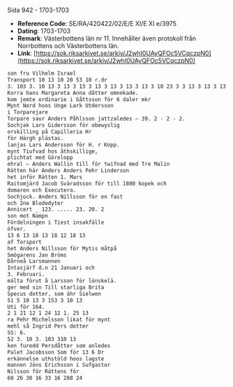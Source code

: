 Sida 942 - 1703-1703

- **Reference Code**: SE/RA/420422/02/E/E XI/E XI e/3975
- **Dating**: 1703-1703
- **Remark**: Västerbottens län nr 11. Innehåller även protokoll från Norrbottens och Västerbottens län.
- **Link**: [https://sok.riksarkivet.se/arkiv/J2whI0UAyQFOc5VCqczpN0](https://sok.riksarkivet.se/arkiv/J2whI0UAyQFOc5VCqczpN0)

```txt linenums="1"
son fru Vilhelm Israel
Transport 10 13 10 20 53 10 r.dr
3. 103 3. 10 13 3 13 3 13 3 13 3 13 3 13 3 13 3 10 23 3 3 13 3 13 3 13 3 13 3 13 10 10
Korra hans Margareta Anna dåtter omnekade.
kom jemte ordinarie i Gåttsson för 6 daler mkr
Mynt Nord hoos Unge Lark Utdersson
i Torparejare
Torpare saur Anders Påhlsson jattzaledes — 39. 2 - 2 - 2.
Sochjak Lars Gidersson för obewyslig
orskilling på Capilleria Hr
för Härgh plästas.
lanjas Lars Andersson för H. r Kopp.
mynt Tiufvad hos åthskillige,
plichtat med Görelopp
ehral — Anders Wallin till för twifnad med Tre Malin
Rätten här Anders Anders Pehr Linderson
het inför Rätten 1. Mars
Raitomjärd Jacob Sväradsson för till 1800 kopek och
domaren och Executera.
Sochjock. Anders Nillsson för en fast
och 2ne Blodedyter
Annicert _ 123. ..... 23. 20. 2
son mot Nampn
Fördelningen i Tiest insakfälle
öfver.
13 6 13 18 13 18 12 18 13
af Torsport
het Anders Nillsson för Mytis måtpå
Smögarens Jan Bröms
Dårneå Larsmannen
Intasjärf d.n 21 Januari och
3. Februari.
mälta förut å Larsson för lönskelä.
ger med sin Till starliga Brita
Specus dotter, som ähr Sielwen
51 5 10 13 3 153 3 10 13
Uti för 164.
2 1 21 12 1 24 12 1. 25 13
ra Pehr Michelsson likat för mynt
mehl så Ingrid Pers dotter
SS: 6.
52 3. 10 3. 103 310 13
ken furedd Persdåtter som anledes
Palet Jacobsson Som för 13 6 Dr
erkännelse uthstöld hoos lagste
mannen Jöns Erichsson i Sufgastor
Nilsson för Rättens för
60 26 38 16 33 16 288 24
```
